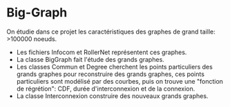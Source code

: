 # Big-Graph

On étudie dans ce projet les caractéristiques des graphes de grand taille: >100000 noeuds.

- Les fichiers Infocom et RollerNet représentent ces graphes.
- La classe BigGraph fait l'étude des grands graphes.
- Les classes Commun et Degree cherchent les points particuliers des grands graphes pour reconstruire des grands graphes, ces points particuliers sont modélisé par des courbes, puis on trouve une "fonction de régrétion": CDF, durée d'interconnexion et de la connexion.
- La classe Interconnexion construire des nouveaux grands graphes.

